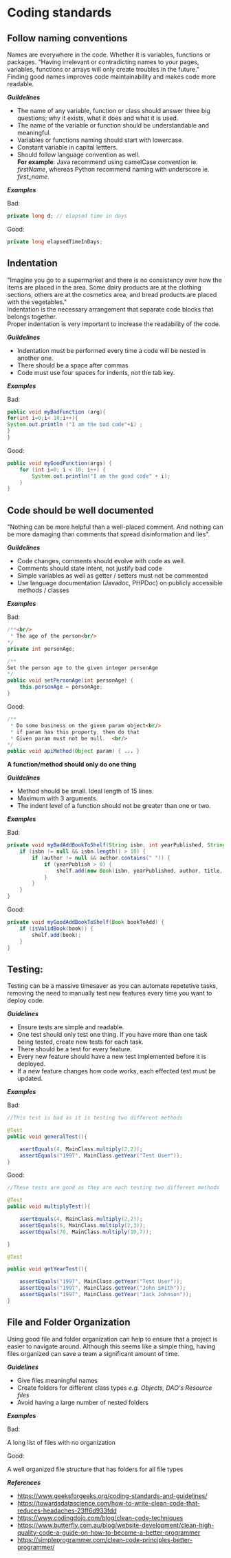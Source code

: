 # Coding standards

## Follow naming conventions  
Names are everywhere in the code. Whether it is variables, functions or packages. "Having irrelevant or contradicting names to your pages, variables, functions or arrays will only create troubles in the future."<br/>
Finding good names improves code maintainability and makes code more readable.



***Guildelines***
- The name of any variable, function or class should answer three big questions; why it exists, what it does and what it is used.
- The name of the variable or function should be understandable and meaningful. 
- Variables or functions naming should start with lowercase.
- Constant variable in capital lettters.
- Should follow language convention as well.<br/>
<b>For example</b>: Java recommend using camelCase convention ie. *firstName*, whereas Python recommend naming with underscore ie. *first_name*.

***Examples***

Bad:

```java
private long d; // elapsed time in days
```

Good: 

```java
private long elapsedTimeInDays;
```

## Indentation  
"Imagine you go to a supermarket and there is no consistency over how the items are placed in the area. Some dairy products are at the clothing sections, others are at the cosmetics area, and bread products are placed with the vegetables."<br/> Indentation is the necessary arrangement that separate code blocks that belongs together.<br/>
Proper indentation is very important to increase the readability of the code.

***Guildelines***

- Indentation must be performed every time a code will be nested in another one.
- There should be a space after commas<br/>
- Code must use four spaces for indents, not the tab key.

***Examples***

Bad:

```java
public void myBadFunction (arg){
for(int i=0;i< 10;i++){
System.out.println ("I am the bad code"+i) ;   
}    
}
```

Good:

```java
public void myGoodFunction(args) {
    for (int i=0; i < 10; i++) {
        System.out.println("I am the good code" + i);  
    }   
}
```

## Code should be well documented  
"Nothing can be more helpful than a well-placed comment. And nothing can be more damaging than comments that spread disinformation and lies".<br/>

***Guildelines***  
- Code changes, comments should evolve with code as well.
- Comments should state intent, not justify bad code
- Simple variables as well as getter / setters must not be commented
- Use language documentation (Javadoc, PHPDoc) on publicly accessible methods / classes

***Examples***  


Bad:

```java
/**<br/>
 * The age of the person<br/>
*/
private int personAge;

/**  
Set the person age to the given integer personAge  
*/  
public void setPersonAge(int personAge) {  
    this.personAge = personAge;   
}
```

Good:

```java
/**
 * Do some business on the given param object<br/>
 * if param has this property, then do that
 * Given param must not be null.  <br/>
*/
public void apiMethod(Object param) { ... }
```

**A function/method should only do one thing**

***Guildelines***
- Method should be small. Ideal length of 15 lines.
- Maximum with 3 arguments.
- The indent level of a function should not be greater than one or two.

***Examples***  

Bad:  
```java
private void myBadAddBookToShelf(String isbn, int yearPublished, String author, String title, String summary) {
    if (isbn != null && isbn.length() > 10) {
        if (author != null && author.contains(" ")) {
            if (yearPublish > 0) {
                shelf.add(new Book(isbn, yearPublished, author, title, summary));
            }
        }
    }
}
```

Good:  
```java
private void myGoodAddBookToShelf(Book bookToAdd) {
    if (isValidBook(book)) {
        shelf.add(book);
    }
}
```  

## Testing:

Testing can be a massive timesaver as you can automate repetetive tasks, removing the need to manually test new features every time you want to deploy code. 

***Guidelines***

*	Ensure tests are simple and readable.
*   One test should only test one thing. If you have more than one task being tested, create new tests for each task.
*	There should be a test for every feature.
*	Every new feature should have a new test implemented before it is deployed.
*	If a new feature changes how code works, each effected test must be updated.

***Examples***

Bad:

```java
//This test is bad as it is testing two different methods

@Test
public void generalTest(){

    asertEquals(4, MainClass.multiply(2,2));
    assertEquals("1997", MainClass.getYear("Test User"));
}
```

Good:
```java
//These tests are good as they are each testing two different methods

@Test
public void multiplyTest(){

    asertEquals(4, MainClass.multiply(2,2));
    assertEquals(6, MainClass.multiply(2,3));
    assertEquals(70, MainClass.multiply(10,7));

}

@Test

public void getYearTest(){

    assertEquals("1997", MainClass.getYear("Test User"));
    assertEquals("1997", MainClass.getYear("John Smith"));
    assertEquals("1997", MainClass.getYear("Jack Johnson"));
}
```
## File and Folder Organization
Using good file and folder organization can help to ensure that a project is easier to navigate around. Although this seems like a simple thing, having files organized can save a team a significant amount of time.

***Guidelines***

* Give files meaningful names
* Create folders for different class types *e.g. Objects, DAO's Resource files*
* Avoid having a large number of nested folders

***Examples***

Bad:

A long list of files with no organization

Good:

A well organized file structure that has folders for all file types


***References***  
- https://www.geeksforgeeks.org/coding-standards-and-guidelines/
- https://towardsdatascience.com/how-to-write-clean-code-that-reduces-headaches-23ff6d933fdd
- https://www.codingdojo.com/blog/clean-code-techniques
- https://www.butterfly.com.au/blog/website-development/clean-high-quality-code-a-guide-on-how-to-become-a-better-programmer
- https://simpleprogrammer.com/clean-code-principles-better-programmer/
